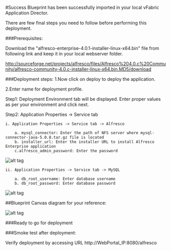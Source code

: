 #Success
Blueprint has been successfully imported in your local vFabric Application Director. 

There are few final steps you need to follow before performing this deployment.

###Prerequisites:

Download the "alfresco-enterprise-4.0.1-installer-linux-x64.bin" file from following link and keep it in your local webserver folder.

http://sourceforge.net/projects/alfresco/files/Alfresco%204.0.c%20Community/alfresco-community-4.0.c-installer-linux-x64.bin.MD5/download


###Deployment steps:
1.Now click on deploy to deploy the application.

2.Enter name for deployment profile.

Step1: Deployment Environment tab will be displayed. Enter proper values as per your environment and click next.


Step2: Application Properties -> Service tab 

	i. Application Properties -> Service tab -> Alfresco
	
		a. mysql_connector: Enter the path of NFS server where mysql-connector-java-5.0.8.tar.gz file is located 
        b. installer_url: Enter the installer URL to install Alfresco Enterprise application    
        c.alfresco_admin_password: Enter the password 

![alt tag](https://raw.github.com/vmware-applicationdirector/solutions-import-beta/appd-Clustere-Apache-Hadoop-50-blueprint/AfterDeployment-Step1.jpg)
             
	ii. Application Properties -> Service tab -> MySQL  
	
		a. db_root_username: Enter database username 
		b. db_root_password: Enter database password

        
![alt tag](https://raw.github.com/vmware-applicationdirector/solutions-import-beta/appd-Clustere-Apache-Hadoop-50-blueprint/AfterDeployment-Step1.jpg)

				
	
##Blueprint Canvas diagram for your reference: 

![alt tag](https://raw.github.com/vmware-applicationdirector/solutions-import-beta/appd-Clustere-Apache-Hadoop-50-blueprint/Hadoop-Canvas-Diagram.png)

###Ready to go for deployment


###Smoke test after deployment:

Verify deployment by accessing URL http://WebPortal_IP:8080/alfresco




 









